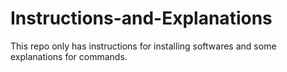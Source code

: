 # Instructions-and-Explanations

This repo only has instructions for installing softwares and some explanations for commands.
